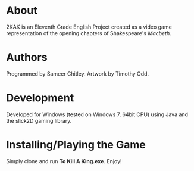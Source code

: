 About
=====

2KAK is an Eleventh Grade English Project created as a video game representation of the opening chapters of Shakespeare's *Macbeth*.

Authors
=======
Programmed by Sameer Chitley.
Artwork by Timothy Odd.

Development
===========
Developed for Windows (tested on Windows 7, 64bit CPU) using Java and the slick2D gaming library.

Installing/Playing the Game
==========================
Simply clone and run __To Kill A King.exe__. Enjoy!
